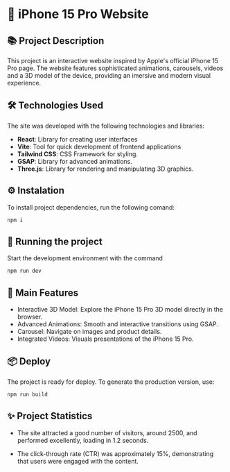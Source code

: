 # 🍎 iPhone 15 Pro Website

## 📚 Project Description

This project is an interactive website inspired by Apple's official iPhone 15 Pro page. The website features sophisticated animations, carousels, videos and a 3D model of the device, providing an imersive and modern visual experience.

## 🛠️ Technologies Used

The site was developed with the following technologies and libraries:

- **React**: Library for creating user interfaces 
- **Vite**: Tool for quick development of frontend applications
- **Tailwind CSS**: CSS Framework for styling.
- **GSAP**: Library for advanced animations.
- **Three.js**: Library for rendering and manipulating 3D graphics.

## ⚙️ Instalation

To install project dependencies, run the following comand:

```bash
npm i
```

## 🚀 Running the project

Start the development environment with the command

```bash
npm run dev
```

## 🌟 Main Features

- Interactive 3D Model: Explore the iPhone 15 Pro 3D model directly in the browser. 
- Advanced Animations: Smooth and interactive transitions using GSAP. 
- Carousel: Navigate on images and product details.
- Integrated Videos: Visuals presentations of the iPhone 15 Pro.

## 📦 Deploy

The project is ready for deploy. To generate the production version, use:

```bash
npm run build
```

## ✨ Project Statistics

- The site attracted a good number of visitors, around 2500, and performed excellently, loading in 1.2 seconds.

- The click-through rate (CTR) was approximately 15%, demonstrating that users were engaged with the content.
